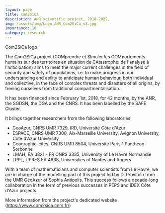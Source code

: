 ```yaml
---
layout: page
title: Com2SiCa
description: ANR scientific project, 2018-2022. 
img: /assets/img/Logo_ANR_Com2SiCa_v3.jpg
importance: 10
category: research
---
```

<div class="row">
    <div class="col-sm mt-3 mt-md-0">
        <img class="img-fluid rounded z-depth-1" src="{{ '/assets/img/Logo_ANR_Com2SiCa_v3.jpg' | relative_url }}" alt="" title="Com2SiCa logo"/>
    </div>
</div>
<div class="caption">
    Com2SiCa logo
</div>

The Com2SiCa project (COMprendre et SImuler les COMportements humains sur des territoires en situation de CAtastrophe: de l'analyse à l'anticipation) aims to meet the major current challenges in the field of security and safety of populations, i.e. to make progress in our understanding and ability to anticipate human behaviour, both individual and collective, in the face of complex threats and disasters of all origins, by freeing ourselves from traditional compartmentalisation.

It has been financed since February 1st, 2018, for 42 months, by the ANR, the SGDSN, the DGA and the CNRS. It has been labelled by the SAFE Cluster.

It brings together researchers from the following laboratories:
* GeoAzur, CNRS UMR 7329, IRD, Université Côte d'Azur
* ESPACE, CNRS UMR 7300, Aix-Marseille University, Avignon University, Côte d'Azur University
* Geographie-cités, CNRS UMR 8504, Université Paris 1 Panthéon-Sorbonne
* LMAH, EA 3821 - FR CNRS 3335, University of Le Havre Normandie
* LPPL, UPRES EA 4638, Universities of Nantes and Angers

With a team of mathematicians and computer scientists from Le Havre, we are in charge of the modelling part of this project led by D. Provitolo from the UMR GéoAzur of Sophia Antipolis. This success follows a decade-long collaboration in the form of previous successes in PEPS and IDEX Côte d'Azur projects.

More information from the project's dedicated website (https://www.com2sica.cnrs.fr/)
